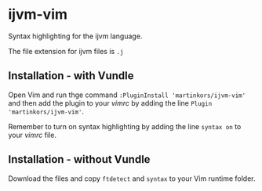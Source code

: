 # ijvm-vim

Syntax highlighting for the ijvm language.

The file extension for ijvm files is `.j`

## Installation - with Vundle

Open Vim and run thge command `:PluginInstall 'martinkors/ijvm-vim'` and then add the plugin to your *vimrc* by adding the line `Plugin 'martinkors/ijvm-vim'`.

Remember to turn on syntax highlighting by adding the line `syntax on` to your *vimrc* file.

## Installation - without Vundle

Download the files and copy `ftdetect` and `syntax` to your Vim runtime folder.
